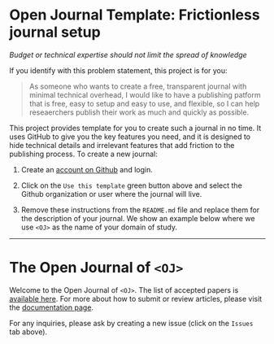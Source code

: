 # Open Journal Template: Frictionless journal setup

_Budget or technical expertise should not limit the spread of knowledge_

If you identify with this problem statement, this project is for you:

> As someone who wants to create a free, transparent journal with 
> minimal technical overhead, I would like to have a publishing 
> patform that is free, easy to setup and easy to use, and flexible, 
> so I can help reseaerchers publish their work as much and quickly as 
> possible.

This project provides template for you to create such a journal in no 
time. It uses GitHub to give you the key features you need, and it is 
designed to hide technical details and irrelevant features that add 
friction to the publishing process. To create a new journal:

 1. Create an [account on Github][gh-account] and login.

 2. Click on the `Use this template` green button above and select the 
    Github organization or user where the journal will live.

 3. Remove these instructions from the `README.md` file and replace 
    them for the description of your journal. We show an example below 
    where we use `<OJ>` as the name of your domain of study.

[gh-account]: https://help.github.com/en/articles/signing-up-for-a-new-github-account

---------

# The Open Journal of `<OJ>`

Welcome to the Open Journal of `<OJ>`. The list of accepted papers is 
[available here](./articles.md). For more about how to submit or 
review articles, please visit the [documentation page](./guide.md).

For any inquiries, please ask by creating a new issue (click on the 
`Issues` tab above).
